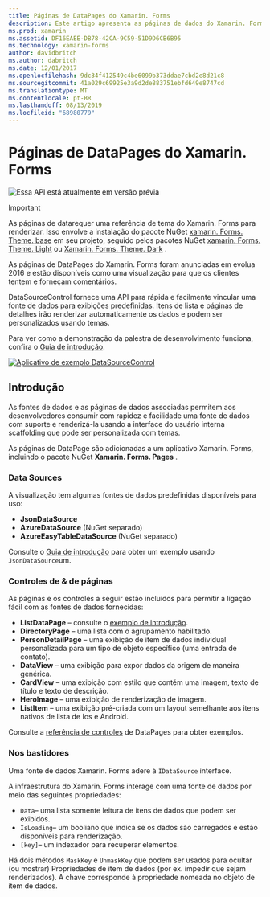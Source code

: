 ```yaml
---
title: Páginas de DataPages do Xamarin. Forms
description: Este artigo apresenta as páginas de dados do Xamarin. Forms, que fornecem uma API para associar rapidamente e facilmente as exibições predefinidas.
ms.prod: xamarin
ms.assetid: DF16EAEE-DB78-42CA-9C59-51D9D6CB6B95
ms.technology: xamarin-forms
author: davidbritch
ms.author: dabritch
ms.date: 12/01/2017
ms.openlocfilehash: 9dc34f412549c4be6099b373ddae7cbd2e8d21c8
ms.sourcegitcommit: 41a029c69925e3a9d2de883751ebfd649e8747cd
ms.translationtype: MT
ms.contentlocale: pt-BR
ms.lasthandoff: 08/13/2019
ms.locfileid: "68980779"
---
```

# <a name="xamarinforms-datapages"></a>Páginas de DataPages do Xamarin. Forms

![](~/media/shared/preview.png "Essa API está atualmente em versão prévia")

> [!IMPORTANT]
> As páginas de datarequer uma referência de tema do Xamarin. Forms para renderizar. Isso envolve a instalação do pacote NuGet [xamarin. Forms. Theme. base](https://www.nuget.org/packages/Xamarin.Forms.Theme.Base/) em seu projeto, seguido pelos pacotes NuGet [xamarin. Forms. Theme. Light](https://www.nuget.org/packages/Xamarin.Forms.Theme.Light/) ou [Xamarin. Forms. Theme. Dark](https://www.nuget.org/packages/Xamarin.Forms.Theme.Dark/) .

As páginas de DataPages do Xamarin. Forms foram anunciadas em evolua 2016 e estão disponíveis como uma visualização para que os clientes tentem e forneçam comentários.

DataSourceControl fornece uma API para rápida e facilmente vincular uma fonte de dados para exibições predefinidas. Itens de lista e páginas de detalhes irão renderizar automaticamente os dados e podem ser personalizados usando temas.

Para ver como a demonstração da palestra de desenvolvimento funciona, confira o [Guia de introdução](get-started.md).

[![](images/demo-sml.png "Aplicativo de exemplo DataSourceControl")](images/demo.png#lightbox "DataSourceControl exemplo de aplicativo")

## <a name="introduction"></a>Introdução

As fontes de dados e as páginas de dados associadas permitem aos desenvolvedores consumir com rapidez e facilidade uma fonte de dados com suporte e renderizá-la usando a interface do usuário interna scaffolding que pode ser personalizada com temas.

As páginas de DataPage são adicionadas a um aplicativo Xamarin. Forms, incluindo o pacote NuGet **Xamarin. Forms. Pages** .

### <a name="data-sources"></a>Data Sources

A visualização tem algumas fontes de dados predefinidas disponíveis para uso:

* **JsonDataSource**
* **AzureDataSource** (NuGet separado)
* **AzureEasyTableDataSource** (NuGet separado)

Consulte o [Guia de introdução](get-started.md) para obter um exemplo usando `JsonDataSource`um.


### <a name="pages--controls"></a>Controles de & de páginas

As páginas e os controles a seguir estão incluídos para permitir a ligação fácil com as fontes de dados fornecidas:

* **ListDataPage** – consulte o [exemplo de introdução](get-started.md).
* **DirectoryPage** – uma lista com o agrupamento habilitado.
* **PersonDetailPage** – uma exibição de item de dados individual personalizada para um tipo de objeto específico (uma entrada de contato).
* **DataView** – uma exibição para expor dados da origem de maneira genérica.
* **CardView** – uma exibição com estilo que contém uma imagem, texto de título e texto de descrição.
* **HeroImage** – uma exibição de renderização de imagem.
* **ListItem** – uma exibição pré-criada com um layout semelhante aos itens nativos de lista de Ios e Android.

Consulte a [referência de controles](controls.md) de DataPages para obter exemplos.



### <a name="under-the-hood"></a>Nos bastidores

Uma fonte de dados Xamarin. Forms adere à `IDataSource` interface.

A infraestrutura do Xamarin. Forms interage com uma fonte de dados por meio das seguintes propriedades:

* `Data`– uma lista somente leitura de itens de dados que podem ser exibidos.
* `IsLoading`– um booliano que indica se os dados são carregados e estão disponíveis para renderização.
* `[key]`– um indexador para recuperar elementos.

Há dois métodos `MaskKey` e `UnmaskKey` que podem ser usados para ocultar (ou mostrar) Propriedades de item de dados (por ex. impedir que sejam renderizados).
A chave corresponde à propriedade nomeada no objeto de item de dados.
